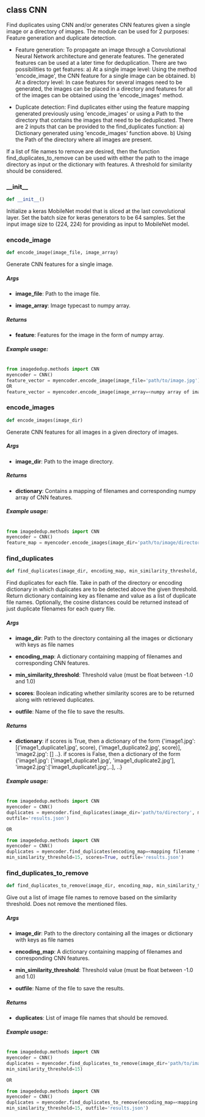 ## class CNN
Find duplicates using CNN and/or generates CNN features given a single image or a directory of images. The module can be used for 2 purposes: Feature generation and duplicate detection.

* Feature generation: To propagate an image through a Convolutional Neural Network architecture and generate features. The generated features can be used at a later time for deduplication. There are two possibilities to get features: a) At a single image level: Using the method 'encode_image', the CNN feature for a single image can be obtained. b) At a directory level: In case features for several images need to be generated, the images can be placed in a directory and features for all of the images can be obtained using the 'encode_images' method.

* Duplicate detection: Find duplicates either using the feature mapping generated previously using 'encode_images' or using a Path to the directory that contains the images that need to be deduplicated. There are 2 inputs that can be provided to the find_duplicates function: a) Dictionary generated using 'encode_images' function above. b) Using the Path of the directory where all images are present.

If a list of file names to remove are desired, then the function find_duplicates_to_remove can be used with either the path to the image directory as input or the dictionary with features. A threshold for similarity should be considered.
### \_\_init\_\_
```python
def __init__()
```
Initialize a keras MobileNet model that is sliced at the last convolutional layer. Set the batch size for keras generators to be 64 samples. Set the input image size to (224, 224) for providing as input to MobileNet model.



### encode\_image
```python
def encode_image(image_file, image_array)
```
Generate CNN features for a single image.


##### Args
* **image_file**: Path to the image file.

* **image_array**: Image typecast to numpy array.

##### Returns
* **feature**: Features for the image in the form of numpy array.

##### Example usage:
```python

from imagededup.methods import CNN
myencoder = CNN()
feature_vector = myencoder.encode_image(image_file='path/to/image.jpg')
OR
feature_vector = myencoder.encode_image(image_array=<numpy array of image>)

```

### encode\_images
```python
def encode_images(image_dir)
```
Generate CNN features for all images in a given directory of images.


##### Args
* **image_dir**: Path to the image directory.

##### Returns
* **dictionary**: Contains a mapping of filenames and corresponding numpy array of CNN features.

##### Example usage:
```python

from imagededup.methods import CNN
myencoder = CNN()
feature_map = myencoder.encode_images(image_dir='path/to/image/directory')

```

### find\_duplicates
```python
def find_duplicates(image_dir, encoding_map, min_similarity_threshold, scores, outfile)
```
Find duplicates for each file. Take in path of the directory or encoding dictionary in which duplicates are to be detected above the given threshold. Return dictionary containing key as filename and value as a list of duplicate file names. Optionally, the cosine distances could be returned instead of just duplicate filenames for each query file.


##### Args
* **image_dir**: Path to the directory containing all the images or dictionary with keys as file names

* **encoding_map**: A dictionary containing mapping of filenames and corresponding CNN features.

* **min_similarity_threshold**: Threshold value (must be float between -1.0 and 1.0)

* **scores**: Boolean indicating whether similarity scores are to be returned along with retrieved duplicates.

* **outfile**: Name of the file to save the results.

##### Returns
* **dictionary**:  if scores is True, then a dictionary of the form {'image1.jpg': [('image1_duplicate1.jpg', score), ('image1_duplicate2.jpg', score)], 'image2.jpg': [] ..}. if scores is False, then a dictionary of the form {'image1.jpg': ['image1_duplicate1.jpg', 'image1_duplicate2.jpg'], 'image2.jpg':['image1_duplicate1.jpg',..], ..}

##### Example usage:
```python

from imagededup.methods import CNN
myencoder = CNN()
duplicates = myencoder.find_duplicates(image_dir='path/to/directory', min_similarity_threshold=15, scores=True,
outfile='results.json')

OR

from imagededup.methods import CNN
myencoder = CNN()
duplicates = myencoder.find_duplicates(encoding_map=<mapping filename to cnn features>,
min_similarity_threshold=15, scores=True, outfile='results.json')

```

### find\_duplicates\_to\_remove
```python
def find_duplicates_to_remove(image_dir, encoding_map, min_similarity_threshold, outfile)
```
Give out a list of image file names to remove based on the similarity threshold. Does not remove the mentioned files.


##### Args
* **image_dir**: Path to the directory containing all the images or dictionary with keys as file names

* **encoding_map**: A dictionary containing mapping of filenames and corresponding CNN features.

* **min_similarity_threshold**: Threshold value (must be float between -1.0 and 1.0)

* **outfile**: Name of the file to save the results.

##### Returns
* **duplicates**: List of image file names that should be removed.

##### Example usage:
```python

from imagededup.methods import CNN
myencoder = CNN()
duplicates = myencoder.find_duplicates_to_remove(image_dir='path/to/images/directory'),
min_similarity_threshold=15)

OR

from imagededup.methods import CNN
myencoder = CNN()
duplicates = myencoder.find_duplicates_to_remove(encoding_map=<mapping filename to cnn features>,
min_similarity_threshold=15, outfile='results.json')

```

